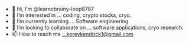 - 👋 Hi, I’m @learncbrainy-loop8787
- 👀 I’m interested in ... coding, crypto stocks, cryo.
- 🌱 I’m currently learning ... Software engineering 
- 💞️ I’m looking to collaborate on ... software applications, cryo research. 
- 📫 How to reach me ...koreykendrick1@gmail.com


<!---
learncbrainy-loop8787/learncbrainy-loop8787 is a ✨ special ✨ repository because its `README.md` (this file) appears on your GitHub profile.
You can click the Preview link to take a look at your changes.
--->

